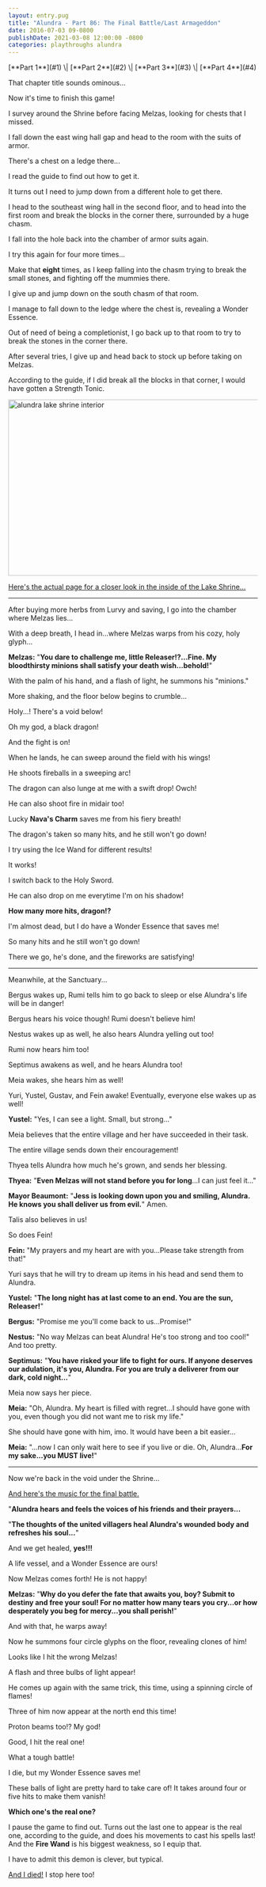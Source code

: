 ```yaml
---
layout: entry.pug
title: "Alundra - Part 86: The Final Battle/Last Armageddon"
date: 2016-07-03 09-0800
publishDate: 2021-03-08 12:00:00 -0800
categories: playthroughs alundra
---
```


<p class="entry-partination" markdown="1">[**Part 1**](#1) \| [**Part 2**](#2) \| [**Part 3**](#3) \| [**Part 4**](#4)</p>

<a name="1"></a>

That chapter title sounds ominous...

Now it's time to finish this game!

I survey around the Shrine before facing Melzas, looking for chests that I missed.

I fall down the east wing hall gap and head to the room with the suits of armor.

There's a chest on a ledge there...

I read the guide to find out how to get it.

It turns out I need to jump down from a different hole to get there.

I head to the southeast wing hall in the second floor, and to head into the first room and break the blocks in the corner there, surrounded by a huge chasm.

I fall into the hole back into the chamber of armor suits again.

I try this again for four more times...

Make that **eight** times, as I keep falling into the chasm trying to break the small stones, and fighting off the mummies there.

I give up and jump down on the south chasm of that room.

I manage to fall down to the ledge where the chest is, revealing a Wonder Essence.

Out of need of being a completionist, I go back up to that room to try to break the stones in the corner there.

After several tries, I give up and head back to stock up before taking on Melzas.

According to the guide, if I did break all the blocks in that corner, I would have gotten a Strength Tonic.

<img src="http://vgmaps.com/Atlas/PSX/Alundra-LakeShrineInterior.png" alt="alundra lake shrine interior" width="541.68" height="356.04"></img>

<a href="http://vgmaps.com/Atlas/PSX/Alundra-LakeShrineInterior.png">Here's the actual page for a closer look in the inside of the Lake Shrine...</a>

<a name="2"></a>

---

After buying more herbs from Lurvy and saving, I go into the chamber where Melzas lies...

With a deep breath, I head in...where Melzas warps from his cozy, holy glyph...

**Melzas:** "**You dare to challenge me, little Releaser!?...Fine. My bloodthirsty minions shall satisfy your death wish...behold!**"

With the palm of his hand, and a flash of light, he summons his "minions."

More shaking, and the floor below begins to crumble...

Holy...! There's a void below!

Oh my god, a black dragon!

And the fight is on!

When he lands, he can sweep around the field with his wings!

He shoots fireballs in a sweeping arc!

The dragon can also lunge at me with a swift drop! Owch!

He can also shoot fire in midair too!

Lucky **Nava's Charm** saves me from his fiery breath!

The dragon's taken so many hits, and he still won't go down!

I try using the Ice Wand for different results!

It works!

I switch back to the Holy Sword.

He can also drop on me everytime I'm on his shadow!

**How many more hits, dragon!?**

I'm almost dead, but I do have a Wonder Essence that saves me!

So many hits and he still won't go down!

There we go, he's done, and the fireworks are satisfying!

<a name="3"></a>

---

Meanwhile, at the Sanctuary...

Bergus wakes up, Rumi tells him to go back to sleep or else Alundra's life will be in danger!

Bergus hears his voice though! Rumi doesn't believe him!

Nestus wakes up as well, he also hears Alundra yelling out too!

Rumi now hears him too!

Septimus awakens as well, and he hears Alundra too!

Meia wakes, she hears him as well!

Yuri, Yustel, Gustav, and Fein awake! Eventually, everyone else wakes up as well!

**Yustel:** "Yes, I can see a light. Small, but strong..."

Meia believes that the entire village and her have succeeded in their task.

The entire village sends down their encouragement!

Thyea tells Alundra how much he's grown, and sends her blessing.

**Thyea:** "**Even Melzas will not stand before you for long**...I can just feel it..."

**Mayor Beaumont:** "**Jess is looking down upon you and smiling, Alundra. He knows you shall deliver us from evil.**" Amen.

Talis also believes in us!

So does Fein!

**Fein:** "My prayers and my heart are with you...Please take strength from that!"

Yuri says that he will try to dream up items in his head and send them to Alundra.

**Yustel:** "**The long night has at last come to an end. You are the sun, Releaser!**"

**Bergus:** "Promise me you'll come back to us...Promise!"

**Nestus:** "No way Melzas can beat Alundra! He's too strong and too cool!" And too pretty.

**Septimus:** "**You have risked your life to fight for ours. If anyone deserves our adulation, it's you, Alundra. For you are truly a deliverer from our dark, cold night...**"

Meia now says her piece.

**Meia:** "Oh, Alundra. My heart is filled with regret...I should have gone with you, even though you did not want me to risk my life."

She should have gone with him, imo. It would have been a bit easier...

**Meia:** "...now I can only wait here to see if you live or die. Oh, Alundra...**For my sake...you MUST live!**"

<a name="4"></a>

---

Now we're back in the void under the Shrine...

<a href="https://www.youtube.com/watch?v=wk5k5O6w1Ko">And here's the music for the final battle.</a>

"**Alundra hears and feels the voices of his friends and their prayers...**

"**The thoughts of the united villagers heal Alundra's wounded body and refreshes his soul...**"

And we get healed, **yes!!!**

A life vessel, and a Wonder Essence are ours!

Now Melzas comes forth! He is not happy!

**Melzas:** "**Why do you defer the fate that awaits you, boy? Submit to destiny and free your soul! For no matter how many tears you cry...or how desperately you beg for mercy...you shall perish!**"

And with that, he warps away!

Now he summons four circle glyphs on the floor, revealing clones of him!

Looks like I hit the wrong Melzas!

A flash and three bulbs of light appear!

He comes up again with the same trick, this time, using a spinning circle of flames!

Three of him now appear at the north end this time!

Proton beams too!? My god!

Good, I hit the real one!

What a tough battle!

I die, but my Wonder Essence saves me!

These balls of light are pretty hard to take care of! It takes around four or five hits to make them vanish!

**Which one's the real one?**

I pause the game to find out. Turns out the last one to appear is the real one, according to the guide, and does his movements to cast his spells last! And the **Fire Wand** is his biggest weakness, so I equip that.

I have to admit this demon is clever, but typical.

<a href="https://www.youtube.com/watch?v=G65dAKGVhhM">And I died!</a> I stop here too!